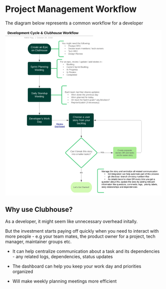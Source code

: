 # Project Management Workflow

The diagram below represents a common workflow for a developer

![Clubhouse Workflow](https://github.com/nikhilraju/nikhilraju.github.io/blob/master/assets/images/Clubhouse-Workflow.png)


## Why use Clubhouse?

As a developer,  it might seem like unnecessary overhead initally. 

But the investment starts paying off quickly when you need to interact with more people - e.g your team mates, the product owner for a project, tech manager, maintainer groups etc.


* It can help centralize communication about a task and its dependencies - any related logs, dependencies, status updates 

* The dashboard can help you keep your work day and priorities organized

* Will make weekly planning meetings more efficient
